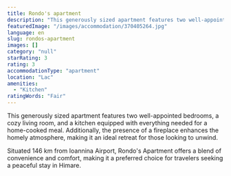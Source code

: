 ```yaml
---
title: Rondo's apartment
description: "This generously sized apartment features two well-appointed bedrooms, a cozy living room, and a kitchen equipped with everything needed for a home-cooked meal."
featuredImage: "/images/accommodation/370405264.jpg"
language: en
slug: rondos-apartment
images: []
category: "null"
starRating: 3
rating: 3
accommodationType: "apartment"
location: "Lac"
amenities:
  - "Kitchen"
ratingWords: "Fair"
---
```


This generously sized apartment features two well-appointed bedrooms, a cozy living room, and a kitchen equipped with everything needed for a home-cooked meal. Additionally, the presence of a fireplace enhances the homely atmosphere, making it an ideal retreat for those looking to unwind.

Situated 146 km from Ioannina Airport, Rondo's Apartment offers a blend of convenience and comfort, making it a preferred choice for travelers seeking a peaceful stay in Himare.

